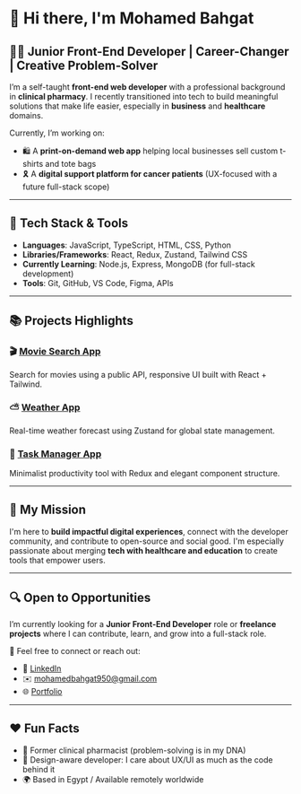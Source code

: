 # 👋 Hi there, I'm Mohamed Bahgat

## 🧑‍💻 Junior Front-End Developer | Career-Changer | Creative Problem-Solver

I’m a self-taught **front-end web developer** with a professional background in **clinical pharmacy**. I recently transitioned into tech to build meaningful solutions that make life easier, especially in **business** and **healthcare** domains.

Currently, I’m working on:
- 🛍️ A **print-on-demand web app** helping local businesses sell custom t-shirts and tote bags
- 🎗️ A **digital support platform for cancer patients** (UX-focused with a future full-stack scope)

---

## 🚀 Tech Stack & Tools

- **Languages**: JavaScript, TypeScript, HTML, CSS, Python
- **Libraries/Frameworks**: React, Redux, Zustand, Tailwind CSS
- **Currently Learning**: Node.js, Express, MongoDB (for full-stack development)
- **Tools**: Git, GitHub, VS Code, Figma, APIs

---

## 📚 Projects Highlights

### 🎬 [Movie Search App](#)
Search for movies using a public API, responsive UI built with React + Tailwind.

### ⛅ [Weather App](#)
Real-time weather forecast using Zustand for global state management.

### 📝 [Task Manager App](#)
Minimalist productivity tool with Redux and elegant component structure.

---

## 🎯 My Mission

I'm here to **build impactful digital experiences**, connect with the developer community, and contribute to open-source and social good. I'm especially passionate about merging **tech with healthcare and education** to create tools that empower users.

---

## 🔍 Open to Opportunities

I’m currently looking for a **Junior Front-End Developer** role or **freelance projects** where I can contribute, learn, and grow into a full-stack role.

📩 Feel free to connect or reach out:  
- 💼 [LinkedIn](https://www.linkedin.com/in/mohamed-bahgat-a589b615b/)  
- ✉️ mohamedbahgat950@gmail.com
- 🌐 [Portfolio](https://mohamed-bahgat.vercel.app/)

---

## ❤️ Fun Facts

- 🧪 Former clinical pharmacist (problem-solving is in my DNA)
- 🎨 Design-aware developer: I care about UX/UI as much as the code behind it
- 🌍 Based in Egypt / Available remotely worldwide

